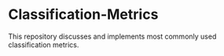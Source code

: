 # Classification-Metrics
This repository discusses and implements most commonly used classification metrics.
